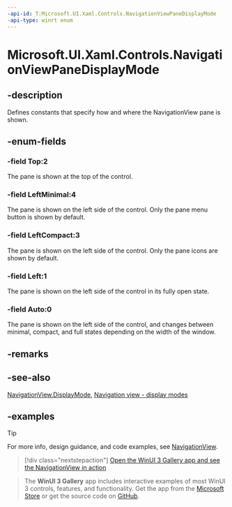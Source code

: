```yaml
---
-api-id: T:Microsoft.UI.Xaml.Controls.NavigationViewPaneDisplayMode
-api-type: winrt enum
---
```

<!-- Enumeration syntax.
public enum NavigationViewPaneDisplayMode : int 
-->

# Microsoft.UI.Xaml.Controls.NavigationViewPaneDisplayMode

## -description

Defines constants that specify how and where the NavigationView pane is shown.

## -enum-fields

### -field Top:2

The pane is shown at the top of the control.

### -field LeftMinimal:4

The pane is shown on the left side of the control. Only the pane menu button is shown by default.

### -field LeftCompact:3

The pane is shown on the left side of the control. Only the pane icons are shown by default.

### -field Left:1

The pane is shown on the left side of the control in its fully open state.

### -field Auto:0

The pane is shown on the left side of the control, and changes between minimal, compact, and full states depending on the width of the window.

## -remarks

## -see-also

[NavigationView.DisplayMode](navigationview_displaymode.md), [Navigation view - display modes](/windows/apps/design/controls/navigationview#display-modes)

## -examples

> [!TIP]
> For more info, design guidance, and code examples, see [NavigationView](/windows/apps/design/controls/navigationview).

> [!div class="nextstepaction"]
> [Open the WinUI 3 Gallery app and see the NavigationView in action](winui3gallery:/item/NavigationView)

> The **WinUI 3 Gallery** app includes interactive examples of most WinUI 3 controls, features, and functionality. Get the app from the [Microsoft Store](https://www.microsoft.com/store/productId/9P3JFPWWDZRC) or get the source code on [GitHub](https://github.com/microsoft/WinUI-Gallery).


